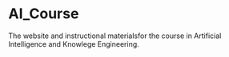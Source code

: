 # AI_Course
The website and instructional materialsfor the course in Artificial Intelligence and Knowlege Engineering.
